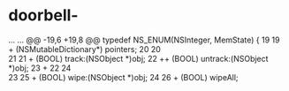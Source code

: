 doorbell-
=========

...	...	@@ -19,6 +19,8 @@ typedef NS_ENUM(NSInteger, MemState) {
19	19	 + (NSMutableDictionary*) pointers;
20	20	 
21	21	 + (BOOL) track:(NSObject *)obj;
22	++ (BOOL) untrack:(NSObject *)obj;
23	+
22	24	 
23	25	 + (BOOL) wipe:(NSObject *)obj;
24	26	 + (BOOL) wipeAll;
